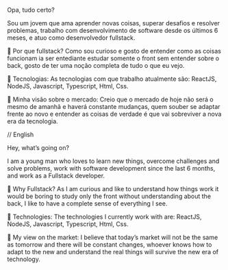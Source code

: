 Opa, tudo certo?

Sou um jovem que ama aprender novas coisas, superar desafios e resolver problemas, trabalho com desenvolvimento de software desde os últimos 6 meses, e atuo como desenvolvedor fullstack.

🤔 Por que fullstack?
Como sou curioso e gosto de entender como as coisas funcionam ia ser entediante estudar somente o front sem entender sobre o back, gosto de ter uma noção completa de tudo o que eu vejo.

🚀 Tecnologias:
As tecnologias com que trabalho atualmente são: ReactJS, NodeJS, Javascript, Typescript, Html, Css.

💬 Minha visão sobre o mercado:
Creio que o mercado de hoje não será o mesmo de amanhã e haverá constante mudanças, quem souber se adaptar frente ao novo e entender as coisas de verdade é que vai sobreviver a nova era da tecnologia.

// English

Hey, what’s going on?

I am a young man who loves to learn new things, overcome challenges and solve problems, work with software development since the last 6 months, and work as a Fullstack developer.

🤔 Why Fullstack?
As I am curious and like to understand how things work it would be boring to study only the front without understanding about the back, I like to have a complete sense of everything I see.

🚀 Technologies:
The technologies I currently work with are: ReactJS, NodeJS, Javascript, Typescript, Html, Css.

💬 My view on the market:
I believe that today’s market will not be the same as tomorrow and there will be constant changes, whoever knows how to adapt to the new and understand the real things will survive the new era of technology.

